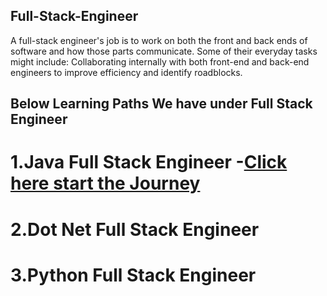 ## Full-Stack-Engineer 


A full-stack engineer's job is to work on both the front and back ends of software and how those parts communicate. Some of their everyday tasks might include: Collaborating internally with both front-end and back-end engineers to improve efficiency and identify roadblocks.

## Below Learning Paths We have under Full Stack Engineer 

# 1.Java Full Stack Engineer  -[Click here start the Journey](https://github.com/vasuyepuru/Full-Stack-Engineer/blob/main/Java%20FSE.md)
# 2.Dot Net Full Stack Engineer
# 3.Python Full Stack Engineer

